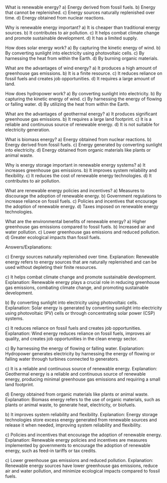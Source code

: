 What is renewable energy?
a) Energy derived from fossil fuels.
b) Energy that cannot be replenished.
c) Energy sources naturally replenished over time.
d) Energy obtained from nuclear reactions.

Why is renewable energy important?
a) It is cheaper than traditional energy sources.
b) It contributes to air pollution.
c) It helps combat climate change and promote sustainable development.
d) It has a limited supply.

How does solar energy work?
a) By capturing the kinetic energy of wind.
b) By converting sunlight into electricity using photovoltaic cells.
c) By harnessing the heat from within the Earth.
d) By burning organic materials.

What are the advantages of wind energy?
a) It produces a high amount of greenhouse gas emissions.
b) It is a finite resource.
c) It reduces reliance on fossil fuels and creates job opportunities.
d) It requires a large amount of land.

How does hydropower work?
a) By converting sunlight into electricity.
b) By capturing the kinetic energy of wind.
c) By harnessing the energy of flowing or falling water.
d) By utilizing the heat from within the Earth.

What are the advantages of geothermal energy?
a) It produces significant greenhouse gas emissions.
b) It requires a large land footprint.
c) It is a reliable and continuous source of renewable energy.
d) It is not suitable for electricity generation.

What is biomass energy?
a) Energy obtained from nuclear reactions.
b) Energy derived from fossil fuels.
c) Energy generated by converting sunlight into electricity.
d) Energy obtained from organic materials like plants or animal waste.

Why is energy storage important in renewable energy systems?
a) It increases greenhouse gas emissions.
b) It improves system reliability and flexibility.
c) It reduces the cost of renewable energy technologies.
d) It contributes to air pollution.

What are renewable energy policies and incentives?
a) Measures to discourage the adoption of renewable energy.
b) Government regulations to increase reliance on fossil fuels.
c) Policies and incentives that encourage the adoption of renewable energy.
d) Taxes imposed on renewable energy technologies.

What are the environmental benefits of renewable energy?
a) Higher greenhouse gas emissions compared to fossil fuels.
b) Increased air and water pollution.
c) Lower greenhouse gas emissions and reduced pollution.
d) Greater ecological impacts than fossil fuels.

Answers/Explanations:

c) Energy sources naturally replenished over time.
Explanation: Renewable energy refers to energy sources that are naturally replenished and can be used without depleting their finite resources.

c) It helps combat climate change and promote sustainable development.
Explanation: Renewable energy plays a crucial role in reducing greenhouse gas emissions, combating climate change, and promoting sustainable development.

b) By converting sunlight into electricity using photovoltaic cells.
Explanation: Solar energy is generated by converting sunlight into electricity using photovoltaic (PV) cells or through concentrating solar power (CSP) systems.

c) It reduces reliance on fossil fuels and creates job opportunities.
Explanation: Wind energy reduces reliance on fossil fuels, improves air quality, and creates job opportunities in the clean energy sector.

c) By harnessing the energy of flowing or falling water.
Explanation: Hydropower generates electricity by harnessing the energy of flowing or falling water through turbines connected to generators.

c) It is a reliable and continuous source of renewable energy.
Explanation: Geothermal energy is a reliable and continuous source of renewable energy, producing minimal greenhouse gas emissions and requiring a small land footprint.

d) Energy obtained from organic materials like plants or animal waste.
Explanation: Biomass energy refers to the use of organic materials, such as plants or animal waste, to generate heat, electricity, or biofuels.

b) It improves system reliability and flexibility.
Explanation: Energy storage technologies store excess energy generated from renewable sources and release it when needed, improving system reliability and flexibility.

c) Policies and incentives that encourage the adoption of renewable energy.
Explanation: Renewable energy policies and incentives are measures implemented by governments to encourage the adoption of renewable energy, such as feed-in tariffs or tax credits.

c) Lower greenhouse gas emissions and reduced pollution.
Explanation: Renewable energy sources have lower greenhouse gas emissions, reduce air and water pollution, and minimize ecological impacts compared to fossil fuels.
